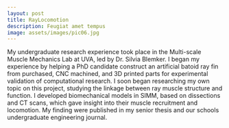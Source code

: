 ```yaml
---
layout: post
title: RayLocomotion
description: Feugiat amet tempus
image: assets/images/pic06.jpg
---
```


My undergraduate research experience took place in the Multi-scale Muscle Mechanics Lab at UVA, led by Dr. Silvia Blemker. I began my experience by helping a PhD candidate construct an artificial batoid ray fin from purchased, CNC machined, and 3D printed parts for experimental validation of computational research. I soon began researching my own topic on this project, studying the linkage between ray muscle structure and function. I developed biomechanical models in SIMM, based on dissections and CT scans, which gave insight into their muscle recruitment and locomotion. My finding were published in my senior thesis and our schools undergraduate engineering journal.
